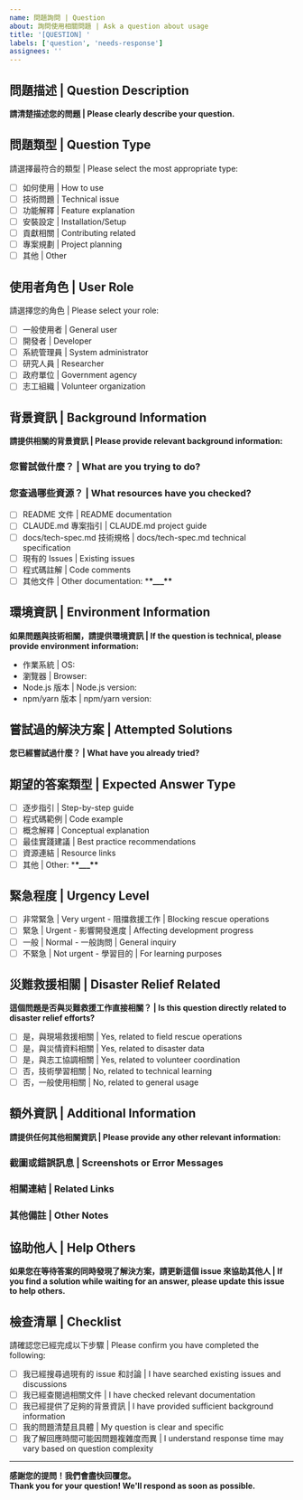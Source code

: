 ```yaml
---
name: 問題詢問 | Question
about: 詢問使用相關問題 | Ask a question about usage
title: '[QUESTION] '
labels: ['question', 'needs-response']
assignees: ''
---
```


## 問題描述 | Question Description

**請清楚描述您的問題 | Please clearly describe your question.**

## 問題類型 | Question Type

請選擇最符合的類型 | Please select the most appropriate type:

- [ ] 如何使用 | How to use
- [ ] 技術問題 | Technical issue
- [ ] 功能解釋 | Feature explanation
- [ ] 安裝設定 | Installation/Setup
- [ ] 貢獻相關 | Contributing related
- [ ] 專案規劃 | Project planning
- [ ] 其他 | Other

## 使用者角色 | User Role

請選擇您的角色 | Please select your role:

- [ ] 一般使用者 | General user
- [ ] 開發者 | Developer
- [ ] 系統管理員 | System administrator
- [ ] 研究人員 | Researcher
- [ ] 政府單位 | Government agency
- [ ] 志工組織 | Volunteer organization

## 背景資訊 | Background Information

**請提供相關的背景資訊 | Please provide relevant background information:**

### 您嘗試做什麼？ | What are you trying to do?

### 您查過哪些資源？ | What resources have you checked?

- [ ] README 文件 | README documentation
- [ ] CLAUDE.md 專案指引 | CLAUDE.md project guide
- [ ] docs/tech-spec.md 技術規格 | docs/tech-spec.md technical specification
- [ ] 現有的 Issues | Existing issues
- [ ] 程式碼註解 | Code comments
- [ ] 其他文件 | Other documentation: \***\*\_\_\_\*\***

## 環境資訊 | Environment Information

**如果問題與技術相關，請提供環境資訊 | If the question is technical, please provide environment information:**

- 作業系統 | OS:
- 瀏覽器 | Browser:
- Node.js 版本 | Node.js version:
- npm/yarn 版本 | npm/yarn version:

## 嘗試過的解決方案 | Attempted Solutions

**您已經嘗試過什麼？ | What have you already tried?**

## 期望的答案類型 | Expected Answer Type

- [ ] 逐步指引 | Step-by-step guide
- [ ] 程式碼範例 | Code example
- [ ] 概念解釋 | Conceptual explanation
- [ ] 最佳實踐建議 | Best practice recommendations
- [ ] 資源連結 | Resource links
- [ ] 其他 | Other: \***\*\_\_\_\*\***

## 緊急程度 | Urgency Level

- [ ] 非常緊急 | Very urgent - 阻擋救援工作 | Blocking rescue operations
- [ ] 緊急 | Urgent - 影響開發進度 | Affecting development progress
- [ ] 一般 | Normal - 一般詢問 | General inquiry
- [ ] 不緊急 | Not urgent - 學習目的 | For learning purposes

## 災難救援相關 | Disaster Relief Related

**這個問題是否與災難救援工作直接相關？ | Is this question directly related to disaster relief efforts?**

- [ ] 是，與現場救援相關 | Yes, related to field rescue operations
- [ ] 是，與災情資料相關 | Yes, related to disaster data
- [ ] 是，與志工協調相關 | Yes, related to volunteer coordination
- [ ] 否，技術學習相關 | No, related to technical learning
- [ ] 否，一般使用相關 | No, related to general usage

## 額外資訊 | Additional Information

**請提供任何其他相關資訊 | Please provide any other relevant information:**

### 截圖或錯誤訊息 | Screenshots or Error Messages

### 相關連結 | Related Links

### 其他備註 | Other Notes

## 協助他人 | Help Others

**如果您在等待答案的同時發現了解決方案，請更新這個 issue 來協助其他人 | If you find a solution while waiting for an answer, please update this issue to help others.**

## 檢查清單 | Checklist

請確認您已經完成以下步驟 | Please confirm you have completed the following:

- [ ] 我已經搜尋過現有的 issue 和討論 | I have searched existing issues and discussions
- [ ] 我已經查閱過相關文件 | I have checked relevant documentation
- [ ] 我已經提供了足夠的背景資訊 | I have provided sufficient background information
- [ ] 我的問題清楚且具體 | My question is clear and specific
- [ ] 我了解回應時間可能因問題複雜度而異 | I understand response time may vary based on question complexity

---

**感謝您的提問！我們會盡快回覆您。**  
**Thank you for your question! We'll respond as soon as possible.**
